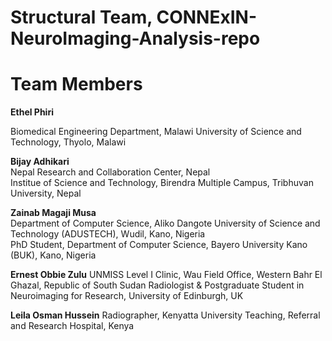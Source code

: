 # Structural Team, CONNExIN-NeuroImaging-Analysis-repo

# Team Members

**Ethel Phiri**

Biomedical Engineering Department, Malawi University of Science and Technology, Thyolo, Malawi

**Bijay Adhikari**  
Nepal Research and Collaboration Center, Nepal  
Institue of Science and Technology, Birendra Multiple Campus, Tribhuvan University, Nepal

**Zainab Magaji Musa**  
Department of Computer Science, Aliko Dangote University of Science and Technology (ADUSTECH), Wudil, Kano, Nigeria  
PhD Student, Department of Computer Science, Bayero University Kano (BUK), Kano, Nigeria

**Ernest Obbie Zulu**
UNMISS Level I Clinic, Wau Field Office, Western Bahr El Ghazal, Republic of South Sudan
Radiologist & Postgraduate Student in Neuroimaging for Research, University of Edinburgh, UK


**Leila Osman Hussein**
Radiographer, Kenyatta University Teaching, Referral and Research Hospital, Kenya
